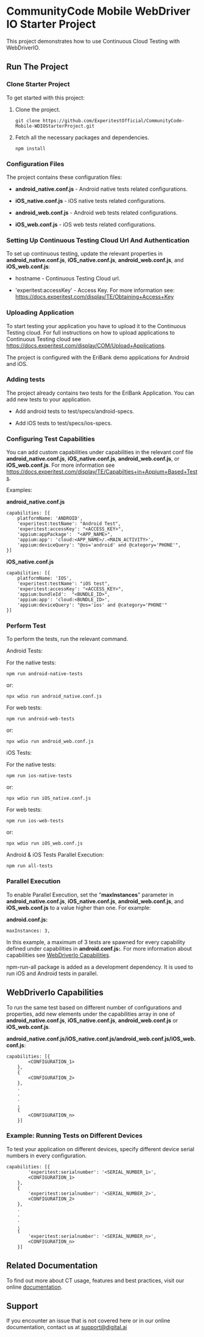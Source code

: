 # CommunityCode Mobile WebDriver IO Starter Project
This project demonstrates how to use Continuous Cloud Testing with WebDriverIO.

## Run The Project
### Clone Starter Project

To get started with this project:
1. Clone the project.  

    ```
    git clone https://github.com/ExperitestOfficial/CommunityCode-Mobile-WDIOStarterProject.git
    ```

2. Fetch all the necessary packages and dependencies.

    ```
    npm install
    ```

### Configuration Files

The project contains these configuration files:

- **android_native.conf.js** - Android native tests related configurations.

- **iOS_native.conf.js** - iOS native tests related configurations.

- **android_web.conf.js** - Android web tests related configurations.

- **iOS_web.conf.js** - iOS web tests related configurations.

### Setting Up Continuous Testing Cloud Url And Authentication

To set up continuous testing, update the relevant properties in **android_native.conf.js**, **iOS_native.conf.js**, **android_web.conf.js**, and **iOS_web.conf.js**:

- hostname - Continuous Testing Cloud url.

- 'experitest:accessKey' - Access Key. For more information see: https://docs.experitest.com/display/TE/Obtaining+Access+Key

### Uploading Application

To start testing your application you have to upload it to the Continuous Testing cloud. 
For full instructions on how to upload applications to Continuous Testing cloud see https://docs.experitest.com/display/COM/Upload+Applications.

The project is configured with the EriBank demo applications for Android and iOS.
 
### Adding tests

The project already contains two tests for the EriBank Application. You can add new tests to your application.

- Add android tests to test/specs/android-specs.

- Add iOS tests to test/specs/ios-specs.

### Configuring Test Capabilities

You can add custom capabilities under capabilities in the relevant conf file **android_native.conf.js**, **iOS_native.conf.js**, **android_web.conf.js**, or **iOS_web.conf.js**.
For more information see https://docs.experitest.com/display/TE/Capabilties+in+Appium+Based+Tests.

Examples:

**android_native.conf.js**
```
capabilities: [{
    platformName: 'ANDROID',
    'experitest:testName': "Android Test",
    'experitest:accessKey': "<ACCESS_KEY>",
    'appium:appPackage':  "<APP_NAME>",
    'appium:app': 'cloud:<APP_NAME>/.<MAIN_ACTIVITY>',
    'appium:deviceQuery': "@os='android' and @category='PHONE'",
}]
```

**iOS_native.conf.js**
```
capabilities: [{
    platformName: 'IOS',
    'experitest:testName': "iOS test",
    'experitest:accessKey': "<ACCESS_KEY>",
    'appium:bundleId':  "<BUNDLE_ID>",
    'appium:app': 'cloud:<BUNDLE_ID>',
    'appium:deviceQuery': "@os='ios' and @category='PHONE'"
}]
```

### Perform Test

To perform the tests, run the relevant command.

Android Tests:

For the native tests:
```
npm run android-native-tests
```
or:
```
npx wdio run android_native.conf.js
```

For web tests:
```
npm run android-web-tests
```
or:
```
npx wdio run android_web.conf.js
```


iOS Tests:

For the native tests:
```
npm run ios-native-tests
```
or:
```
npx wdio run iOS_native.conf.js
```

For web tests:
```
npm run ios-web-tests
```
or:
```
npx wdio run iOS_web.conf.js
```

Android & iOS Tests Parallel Execution:

```
npm run all-tests
```

### Parallel Execution

To enable Parallel Execution, set the "**maxInstances**" parameter in **android_native.conf.js**, **iOS_native.conf.js**, **android_web.conf.js**, and **iOS_web.conf.js** to a value higher than one. For example:

  **android.conf.js:**
  ```
  maxInstances: 3,
  ```

  In this example, a maximum of 3 tests are spawned for every capability defined under capabilities in **android.conf.js:**. For more information about capabilities see  <a href="#WebDriverIo Capabilities"> WebDriverIo Capabilities</a>.

npm-run-all package is added as a development dependency. It is used to run iOS and Android tests in parallel. 


## WebDriverIo Capabilities 

To run the same test based on different number of configurations and properties, add new elements under the capabilities array in one of
**android_native.conf.js**, **iOS_native.conf.js**, **android_web.conf.js** or **iOS_web.conf.js**.

**android_native.conf.js/iOS_native.conf.js/android_web.conf.js/iOS_web.conf.js**:
```
capabilities: [{
        <CONFIGURATION_1>
    },
    {
        <CONFIGURATION_2>
    },
    .
    .
    .
    ,
    {
        <CONFIGURATION_n>
    }]
```

### Example: Running Tests on Different Devices

To test your application on different devices, specify different device serial numbers in every configuration.

```
capabilities: [{
        'experitest:serialnumber': '<SERIAL_NUMBER_1>',
        <CONFIGURATION_1>
    },
    {
        'experitest:serialnumber': '<SERIAL_NUMBER_2>',
        <CONFIGURATION_2>
    },
    .
    .
    .
    ,
    {
        'experitest:serialnumber': '<SERIAL_NUMBER_n>',
        <CONFIGURATION_n>
    }]
```

## Related Documentation

To find out more about CT usage, features and best practices, visit our online [documentation](https://docs.experitest.com/display/TE/Test+Execution+Home).

## Support

If you encounter an issue that is not covered here or in our online documentation, contact us at support@digital.ai


  

